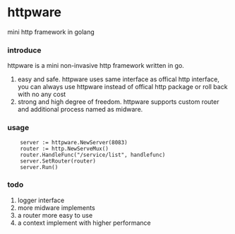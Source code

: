 # httpware
mini http framework in golang

### introduce
httpware is a mini non-invasive http framework written in go.

1. easy and safe. httpware uses same interface as offical http interface, you can always use httpware instead of offical http package or roll back with no any cost
2. strong and high degree of freedom. httpware supports custom router and additional process named as midware.

### usage

```
    server := httpware.NewServer(8083)
    router := http.NewServeMux()
    router.HandleFunc("/service/list", handlefunc)
    server.SetRouter(router)
    server.Run()
```

### todo
1. logger interface 
2. more midware implements
3. a router more easy to use
4. a context implement with higher performance
